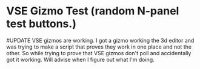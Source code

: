 # VSE Gizmo Test (random N-panel test buttons.)

#UPDATE
VSE gizmos are working. I got a gizmo working the 3d editor and was trying to make a script that proves they work in one place and not the other.  So while trying to prove that VSE gizmos don't poll and accidentally got it working.  Will advise when I figure out what I'm doing.
